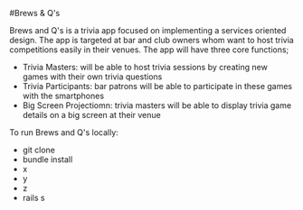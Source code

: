 #Brews & Q's

Brews and Q's is a trivia app focused on implementing a services oriented design. The app is targeted at bar and club owners whom want to host trivia competitions easily in their venues. The app will have three core functions; 

* Trivia Masters: will be able to host trivia sessions by creating new games with their own trivia questions 
* Trivia Participants: bar patrons will be able to participate in these games with the smartphones
* Big Screen Projectiomn: trivia masters will be able to display trivia game details on a big screen at their venue

To run Brews and Q's locally:

* git clone
* bundle install
* x
* y
* z
* rails s